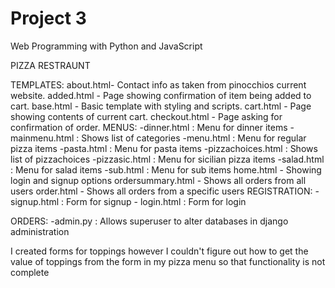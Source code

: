 # Project 3

Web Programming with Python and JavaScript

PIZZA RESTRAUNT

TEMPLATES:
about.html- Contact info as taken from pinocchios current website.
added.html - Page showing confirmation of item being added to cart.
base.html - Basic template with styling and scripts.
cart.html - Page showing contents of current cart.
checkout.html - Page asking for confirmation of order.
    MENUS:
    -dinner.html : Menu for dinner items
    -mainmenu.html : Shows list of categories
    -menu.html : Menu for regular pizza items
    -pasta.html : Menu for pasta items
    -pizzachoices.html : Shows list of pizzachoices
    -pizzasic.html : Menu for sicilian pizza items
    -salad.html : Menu for salad items
    -sub.html : Menu for sub items
home.html - Showing login and signup options
ordersummary.html - Shows all orders from all users
order.html - Shows all orders from a specific users
    REGISTRATION:
        - signup.html : Form for signup
        - login.html : Form for login

ORDERS:
-admin.py : Allows superuser to alter databases in django administration



I created forms for toppings however I couldn't figure out how to get the value of toppings from the form in my pizza menu
so that functionality is not complete